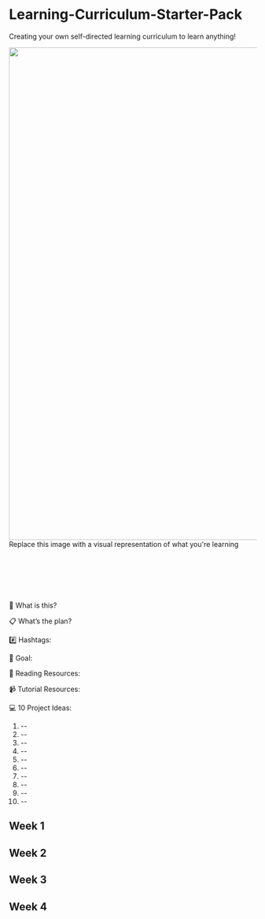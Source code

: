 # Learning-Curriculum-Starter-Pack
Creating your own self-directed learning curriculum to learn anything!

<img src="https://user-images.githubusercontent.com/7072856/112834525-18149c80-9066-11eb-8451-e224d1bbc5f4.png" width=1000 />
<caption>Replace this image with a visual representation of what you're learning</caption>


<p>&nbsp;</p>
<p>&nbsp;</p>
<p>&nbsp;</p>

🤔 What is this?


📋 What’s the plan? 


#️⃣ Hashtags:


🎯 Goal:


📖 Reading Resources:



📹  Tutorial Resources:

 

 💻 10 Project Ideas:

1. --
2. --
3. --
4. --
5. --
6. --
7. --
8. --
9. --
10. --


Week 1
----------
Week 2
----------
Week 3
----------
Week 4
----------


